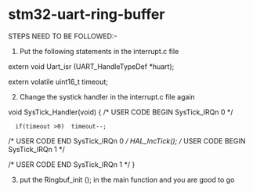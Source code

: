 # stm32-uart-ring-buffer

STEPS NEED TO BE FOLLOWED:-
1. Put the following statements in the interrupt.c file

  extern void Uart_isr (UART_HandleTypeDef *huart);
  
  extern volatile uint16_t timeout;

2. Change the systick handler in the interrupt.c file again

void SysTick_Handler(void)
{
  /* USER CODE BEGIN SysTick_IRQn 0 */

	  if(timeout >0)  timeout--;

  /* USER CODE END SysTick_IRQn 0 */
  HAL_IncTick();
  /* USER CODE BEGIN SysTick_IRQn 1 */

  /* USER CODE END SysTick_IRQn 1 */
}

3. put the Ringbuf_init (); in the main function and you are good to go
